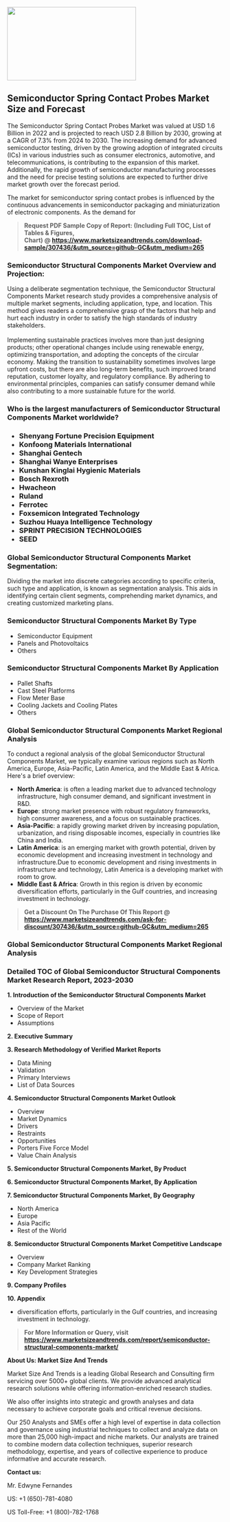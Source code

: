 <p><img class="alignnone size-medium wp-image-20088" src="https://ffe5etoiles.com/wp-content/uploads/2024/12/MST1-300x171.png" alt="" width="300" height="171" /></p><h2>Semiconductor Spring Contact Probes Market Size and Forecast</h2><p>The Semiconductor Spring Contact Probes Market was valued at USD 1.6 Billion in 2022 and is projected to reach USD 2.8 Billion by 2030, growing at a CAGR of 7.3% from 2024 to 2030. The increasing demand for advanced semiconductor testing, driven by the growing adoption of integrated circuits (ICs) in various industries such as consumer electronics, automotive, and telecommunications, is contributing to the expansion of this market. Additionally, the rapid growth of semiconductor manufacturing processes and the need for precise testing solutions are expected to further drive market growth over the forecast period.</p><p>The market for semiconductor spring contact probes is influenced by the continuous advancements in semiconductor packaging and miniaturization of electronic components. As the demand for </p><blockquote id="" class=""><strong>Request PDF Sample Copy of Report: (Including Full TOC, List of Tables &amp; Figures, Chart)&nbsp;@&nbsp;<strong><a href="https://www.marketsizeandtrends.com/download-sample/307436/&utm_source=github-GC&utm_medium=265" target="_blank">https://www.marketsizeandtrends.com/download-sample/307436/&utm_source=github-GC&utm_medium=265</a></strong></strong></blockquote><h3 id="" class="">Semiconductor Structural Components Market&nbsp;Overview and Projection:</h3><p id="" class="">Using a deliberate segmentation technique, the Semiconductor Structural Components Market research study provides a comprehensive analysis of multiple market segments, including application, type, and location. This method gives readers a comprehensive grasp of the factors that help and hurt each industry in order to satisfy the high standards of industry stakeholders. <br /> <br />Implementing sustainable practices involves more than just designing products; other operational changes include using renewable energy, optimizing transportation, and adopting the concepts of the circular economy. Making the transition to sustainability sometimes involves large upfront costs, but there are also long-term benefits, such improved brand reputation, customer loyalty, and regulatory compliance. By adhering to environmental principles, companies can satisfy consumer demand while also contributing to a more sustainable future for the world.</p><h3 id="" class="">Who is the largest manufacturers of&nbsp;Semiconductor Structural Components Market worldwide?</h3><h3 class=""><p><ul><li>Shenyang Fortune Precision Equipment </li><li> Konfoong Materials International </li><li> Shanghai Gentech </li><li> Shanghai Wanye Enterprises </li><li> Kunshan Kinglai Hygienic Materials </li><li> Bosch Rexroth </li><li> Hwacheon </li><li> Ruland </li><li> Ferrotec </li><li> Foxsemicon Integrated Technology </li><li> Suzhou Huaya Intelligence Technology </li><li> SPRINT PRECISION TECHNOLOGIES </li><li> SEED</li></ul></p></h3><h3 id="" class="">Global&nbsp;Semiconductor Structural Components Market Segmentation:</h3><p id="" class="">Dividing the market into discrete categories according to specific criteria, such type and application, is known as segmentation analysis. This aids in identifying certain client segments, comprehending market dynamics, and creating customized marketing plans.</p><h3 id="" class="">Semiconductor Structural Components Market&nbsp;By Type</h3><p><p><ul><li>Semiconductor Equipment</li><li> Panels and Photovoltaics</li><li> Others</p></li></ul></p></p><h3 id="" class="">Semiconductor Structural Components Market&nbsp;By Application</h3><p class=""><p><ul><li>Pallet Shafts</li><li> Cast Steel Platforms</li><li> Flow Meter Base</li><li> Cooling Jackets and Cooling Plates</li><li> Others</li></ul></p></p><h3 id="" class="">Global Semiconductor Structural Components Market Regional Analysis</h3><p id="" class="">To conduct a regional analysis of the global Semiconductor Structural Components Market, we typically examine various regions such as North America, Europe, Asia-Pacific, Latin America, and the Middle East &amp; Africa. Here's a brief overview:</p><ul><li><strong>North America</strong>: is often a leading market due to advanced technology infrastructure, high consumer demand, and significant investment in R&amp;D.</li><li><strong>Europe</strong>: strong market presence with robust regulatory frameworks, high consumer awareness, and a focus on sustainable practices.</li><li><strong>Asia-Pacific</strong>: a rapidly growing market driven by increasing population, urbanization, and rising disposable incomes, especially in countries like China and India.</li><li><strong>Latin America</strong>: is an emerging market with growth potential, driven by economic development and increasing investment in technology and infrastructure.Due to economic development and rising investments in infrastructure and technology, Latin America is a developing market with room to grow.</li><li><strong>Middle East &amp; Africa</strong>: Growth in this region is driven by economic diversification efforts, particularly in the Gulf countries, and increasing investment in technology.</li></ul><blockquote id="" class=""><strong>Get a Discount On The Purchase Of This Report @ <strong><a href="https://www.marketsizeandtrends.com/ask-for-discount/307436/&utm_source=github-GC&utm_medium=265" target="_blank">https://www.marketsizeandtrends.com/ask-for-discount/307436/&utm_source=github-GC&utm_medium=265</a></strong></strong></blockquote><h3 id="" class="">Global Semiconductor Structural Components Market Regional Analysis</h3><h3 id="" class="">Detailed TOC of Global Semiconductor Structural Components Market Research Report, 2023-2030</h3><p id="" class=""><strong>1. Introduction of the Semiconductor Structural Components Market</strong></p><ul><li>Overview of the Market</li><li>Scope of Report</li><li>Assumptions</li></ul><p id="" class=""><strong>2. Executive Summary</strong></p><p id="" class=""><strong>3. Research Methodology of Verified Market Reports</strong></p><ul><li>Data Mining</li><li>Validation</li><li>Primary Interviews</li><li>List of Data Sources</li></ul><p id="" class=""><strong>4. Semiconductor Structural Components Market Outlook</strong></p><ul><li>Overview</li><li>Market Dynamics</li><li>Drivers</li><li>Restraints</li><li>Opportunities</li><li>Porters Five Force Model</li><li>Value Chain Analysis</li></ul><p id="" class=""><strong>5. Semiconductor Structural Components Market, By Product</strong></p><p id="" class=""><strong>6. Semiconductor Structural Components Market, By Application</strong></p><p id="" class=""><strong>7. Semiconductor Structural Components Market, By Geography</strong></p><ul><li>North America</li><li>Europe</li><li>Asia Pacific</li><li>Rest of the World</li></ul><p id="" class=""><strong>8. Semiconductor Structural Components Market Competitive Landscape</strong></p><ul><li>Overview</li><li>Company Market Ranking</li><li>Key Development Strategies</li></ul><p id="" class=""><strong>9. Company Profiles</strong></p><p id="" class=""><strong>10. Appendix</strong></p><ul><li>diversification efforts, particularly in the Gulf countries, and increasing investment in technology.</li></ul><blockquote id="" class=""><strong>For More Information or Query, visit <strong><strong><a href="https://www.marketsizeandtrends.com/report/semiconductor-structural-components-market/" target="_blank">https://www.marketsizeandtrends.com/report/semiconductor-structural-components-market/</a></strong></strong></strong></blockquote><p id="" class=""><strong>About Us: Market Size And Trends</strong></p><p id="" class="">Market Size And Trends is a leading Global Research and Consulting firm servicing over 5000+ global clients. We provide advanced analytical research solutions while offering information-enriched research studies.</p><p id="" class="">We also offer insights into strategic and growth analyses and data necessary to achieve corporate goals and critical revenue decisions.</p><p id="" class="">Our 250 Analysts and SMEs offer a high level of expertise in data collection and governance using industrial techniques to collect and analyze data on more than 25,000 high-impact and niche markets. Our analysts are trained to combine modern data collection techniques, superior research methodology, expertise, and years of collective experience to produce informative and accurate research.</p><p id="" class=""><strong>Contact us:</strong></p><p id="" class="">Mr. Edwyne Fernandes</p><p id="" class="">US: +1 (650)-781-4080</p><p id="" class="">US Toll-Free: +1 (800)-782-1768</p>
